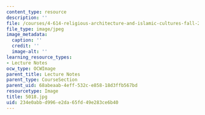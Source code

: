 ```yaml
---
content_type: resource
description: ''
file: /courses/4-614-religious-architecture-and-islamic-cultures-fall-2002/234e0abbd996e2da65fd49e283ce6b40_5018.jpg
file_type: image/jpeg
image_metadata:
  caption: ''
  credit: ''
  image-alt: ''
learning_resource_types:
- Lecture Notes
ocw_type: OCWImage
parent_title: Lecture Notes
parent_type: CourseSection
parent_uid: 68abeaab-4eff-532c-e858-18d3ffb567bd
resourcetype: Image
title: 5018.jpg
uid: 234e0abb-d996-e2da-65fd-49e283ce6b40
---
```

